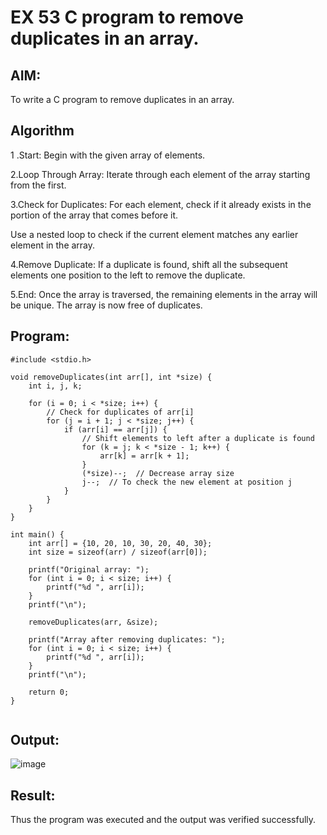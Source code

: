 # EX 53 C program to remove duplicates in an array.

## AIM:
To write a C program to remove duplicates in an array.

## Algorithm
1 
.Start: Begin with the given array of elements.

2.Loop Through Array: Iterate through each element of the array starting from the first.

3.Check for Duplicates: For each element, check if it already exists in the portion of the array that comes before it.

Use a nested loop to check if the current element matches any earlier element in the array.

4.Remove Duplicate: If a duplicate is found, shift all the subsequent elements one position to the left to remove the duplicate.

5.End: Once the array is traversed, the remaining elements in the array will be unique. The array is now free of duplicates.

## Program:
```
#include <stdio.h>

void removeDuplicates(int arr[], int *size) {
    int i, j, k;
    
    for (i = 0; i < *size; i++) {
        // Check for duplicates of arr[i]
        for (j = i + 1; j < *size; j++) {
            if (arr[i] == arr[j]) {
                // Shift elements to left after a duplicate is found
                for (k = j; k < *size - 1; k++) {
                    arr[k] = arr[k + 1];
                }
                (*size)--;  // Decrease array size
                j--;  // To check the new element at position j
            }
        }
    }
}

int main() {
    int arr[] = {10, 20, 10, 30, 20, 40, 30};
    int size = sizeof(arr) / sizeof(arr[0]);
    
    printf("Original array: ");
    for (int i = 0; i < size; i++) {
        printf("%d ", arr[i]);
    }
    printf("\n");
    
    removeDuplicates(arr, &size);
    
    printf("Array after removing duplicates: ");
    for (int i = 0; i < size; i++) {
        printf("%d ", arr[i]);
    }
    printf("\n");
    
    return 0;
}


```

## Output:

![image](https://github.com/user-attachments/assets/e79a466e-baa8-4dea-977f-f5f2fe251b34)


## Result:
Thus the program was executed and the output was verified successfully.
